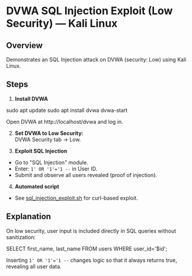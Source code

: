 # DVWA SQL Injection Exploit (Low Security) — Kali Linux

## Overview
Demonstrates an SQL Injection attack on DVWA (security: Low) using Kali Linux.

## Steps

1. **Install DVWA**

sudo apt update
sudo apt install dvwa
dvwa-start

Open DVWA at http://localhost/dvwa and log in.

2. **Set DVWA to Low Security:**  
DVWA Security tab → Low.

3. **Exploit SQL Injection**
- Go to "SQL Injection" module.
- Enter: `1' OR '1'='1 --` in User ID.
- Submit and observe all users revealed (proof of injection).

4. **Automated script**
- See [sql_injection_exploit.sh](./sql_injection_exploit.sh) for curl-based exploit.

## Explanation

On low security, user input is included directly in SQL queries without sanitization:

SELECT first_name, last_name FROM users WHERE user_id='$id';

Inserting `1' OR '1'='1 --` changes logic so that it always returns true, revealing all user data.

